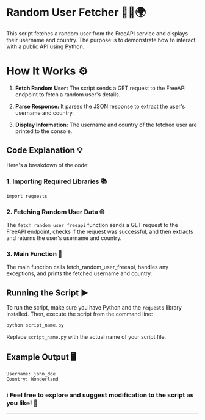 # Random User Fetcher 🧑‍💻🌍

This script fetches a random user from the FreeAPI service and displays their username and country. The purpose is to demonstrate how to interact with a public API using Python.

# How It Works ⚙️

1. **Fetch Random User:** The script sends a GET request to the FreeAPI endpoint to fetch a random user's details.

1. **Parse Response:** It parses the JSON response to extract the user's username and country.

1. **Display Information:** The username and country of the fetched user are printed to the console.

## Code Explanation 💡

Here's a breakdown of the code:

### 1. Importing Required Libraries 📚

```bash
import requests
```

### 2. Fetching Random User Data 🌐

The `fetch_random_user_freeapi` function sends a GET request to the FreeAPI endpoint, checks if the request was successful, and then extracts and returns the user's username and country.

### 3. Main Function 🏁

The main function calls fetch_random_user_freeapi, handles any exceptions, and prints the fetched username and country.

## Running the Script ▶️

To run the script, make sure you have Python and the `requests` library installed. Then, execute the script from the command line:

```bash
python script_name.py
```

Replace `script_name.py` with the actual name of your script file.

## Example Output 🖥️

```
Username: john_doe
Country: Wonderland
```

### ℹ Feel free to explore and suggest modification to the script as you like! 🙌

---